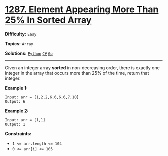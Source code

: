 # [1287. Element Appearing More Than 25% In Sorted Array](https://leetcode.com/problems/element-appearing-more-than-25-in-sorted-array/)

**Difficulty:** `Easy`

**Topics:** `Array`

**Solutions:** [`Python`](../../src/python/challenges/problems/element_appearing_more_than_25_in_sorted_array_test.py) [`C#`](../../src/csharp/challenges/Problems/ElementAppearingMoreThan25InSortedArray.cs) [`Go`](../../src/go/challenges/problems/element_appearing_more_than_25_in_sorted_array_test.go)

---

Given an integer array **sorted** in non-decreasing order, there is exactly one integer in the array that occurs more than 25% of the time, return that integer.

**Example 1:**

```
Input: arr = [1,2,2,6,6,6,6,7,10]
Output: 6
```

**Example 2:**

```
Input: arr = [1,1]
Output: 1
```

**Constraints:**

* `1 <= arr.length <= 104`
* `0 <= arr[i] <= 105`